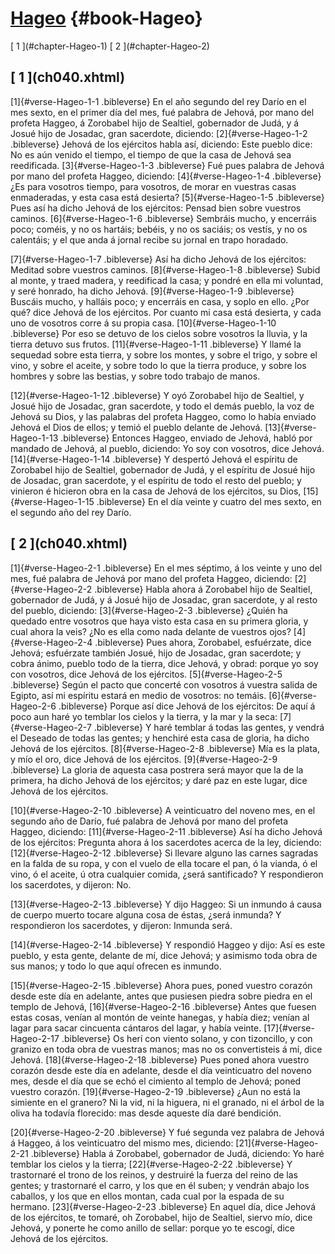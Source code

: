 # [Hageo](ch001.xhtml) {#book-Hageo}

<div id="chapterlinks-Hageo" class="chapterlinks">[&nbsp;1&nbsp;](#chapter-Hageo-1) [&nbsp;2&nbsp;](#chapter-Hageo-2) </div>

<h2 class="chaptertitle">[&nbsp;1&nbsp;](ch040.xhtml)<span><span id="chapter-Hageo-1"></span></span></h2>
 
[1]{#verse-Hageo-1-1 .bibleverse} En el año segundo del rey Darío en el mes sexto, en el primer día del mes, fué palabra de Jehová, por mano del profeta Haggeo, á Zorobabel hijo de Sealtiel, gobernador de Judá, y á Josué hijo de Josadac, gran sacerdote, diciendo: 
[2]{#verse-Hageo-1-2 .bibleverse} Jehová de los ejércitos habla así, diciendo: Este pueblo dice: No es aún venido el tiempo, el tiempo de que la casa de Jehová sea reedificada. 
[3]{#verse-Hageo-1-3 .bibleverse} Fué pues palabra de Jehová por mano del profeta Haggeo, diciendo: 
[4]{#verse-Hageo-1-4 .bibleverse} ¿Es para vosotros tiempo, para vosotros, de morar en vuestras casas enmaderadas, y esta casa está desierta? 
[5]{#verse-Hageo-1-5 .bibleverse} Pues así ha dicho Jehová de los ejércitos: Pensad bien sobre vuestros caminos. 
[6]{#verse-Hageo-1-6 .bibleverse} Sembráis mucho, y encerráis poco; coméis, y no os hartáis; bebéis, y no os saciáis; os vestís, y no os calentáis; y el que anda á jornal recibe su jornal en trapo horadado.

 
[7]{#verse-Hageo-1-7 .bibleverse} Así ha dicho Jehová de los ejércitos: Meditad sobre vuestros caminos. 
[8]{#verse-Hageo-1-8 .bibleverse} Subid al monte, y traed madera, y reedificad la casa; y pondré en ella mi voluntad, y seré honrado, ha dicho Jehová. 
[9]{#verse-Hageo-1-9 .bibleverse} Buscáis mucho, y halláis poco; y encerráis en casa, y soplo en ello. ¿Por qué? dice Jehová de los ejércitos. Por cuanto mi casa está desierta, y cada uno de vosotros corre á su propia casa. 
[10]{#verse-Hageo-1-10 .bibleverse} Por eso se detuvo de los cielos sobre vosotros la lluvia, y la tierra detuvo sus frutos. 
[11]{#verse-Hageo-1-11 .bibleverse} Y llamé la sequedad sobre esta tierra, y sobre los montes, y sobre el trigo, y sobre el vino, y sobre el aceite, y sobre todo lo que la tierra produce, y sobre los hombres y sobre las bestias, y sobre todo trabajo de manos.

 
[12]{#verse-Hageo-1-12 .bibleverse} Y oyó Zorobabel hijo de Sealtiel, y Josué hijo de Josadac, gran sacerdote, y todo el demás pueblo, la voz de Jehová su Dios, y las palabras del profeta Haggeo, como lo había enviado Jehová el Dios de ellos; y temió el pueblo delante de Jehová. 
[13]{#verse-Hageo-1-13 .bibleverse} Entonces Haggeo, enviado de Jehová, habló por mandado de Jehová, al pueblo, diciendo: Yo soy con vosotros, dice Jehová. 
[14]{#verse-Hageo-1-14 .bibleverse} Y despertó Jehová el espíritu de Zorobabel hijo de Sealtiel, gobernador de Judá, y el espíritu de Josué hijo de Josadac, gran sacerdote, y el espíritu de todo el resto del pueblo; y vinieron é hicieron obra en la casa de Jehová de los ejércitos, su Dios, 
[15]{#verse-Hageo-1-15 .bibleverse} En el día veinte y cuatro del mes sexto, en el segundo año del rey Darío. 

<h2 class="chaptertitle">[&nbsp;2&nbsp;](ch040.xhtml)<span><span id="chapter-Hageo-2"></span></span></h2>
 
[1]{#verse-Hageo-2-1 .bibleverse} En el mes séptimo, á los veinte y uno del mes, fué palabra de Jehová por mano del profeta Haggeo, diciendo: 
[2]{#verse-Hageo-2-2 .bibleverse} Habla ahora á Zorobabel hijo de Sealtiel, gobernador de Judá, y á Josué hijo de Josadac, gran sacerdote, y al resto del pueblo, diciendo: 
[3]{#verse-Hageo-2-3 .bibleverse} ¿Quién ha quedado entre vosotros que haya visto esta casa en su primera gloria, y cual ahora la veis? ¿No es ella como nada delante de vuestros ojos? 
[4]{#verse-Hageo-2-4 .bibleverse} Pues ahora, Zorobabel, esfuérzate, dice Jehová; esfuérzate también Josué, hijo de Josadac, gran sacerdote; y cobra ánimo, pueblo todo de la tierra, dice Jehová, y obrad: porque yo soy con vosotros, dice Jehová de los ejércitos. 
[5]{#verse-Hageo-2-5 .bibleverse} Según el pacto que concerté con vosotros á vuestra salida de Egipto, así mi espíritu estará en medio de vosotros: no temáis. 
[6]{#verse-Hageo-2-6 .bibleverse} Porque así dice Jehová de los ejércitos: De aquí á poco aun haré yo temblar los cielos y la tierra, y la mar y la seca: 
[7]{#verse-Hageo-2-7 .bibleverse} Y haré temblar á todas las gentes, y vendrá el Deseado de todas las gentes; y henchiré esta casa de gloria, ha dicho Jehová de los ejércitos. 
[8]{#verse-Hageo-2-8 .bibleverse} Mía es la plata, y mío el oro, dice Jehová de los ejércitos. 
[9]{#verse-Hageo-2-9 .bibleverse} La gloria de aquesta casa postrera será mayor que la de la primera, ha dicho Jehová de los ejércitos; y daré paz en este lugar, dice Jehová de los ejércitos.

 
[10]{#verse-Hageo-2-10 .bibleverse} A veinticuatro del noveno mes, en el segundo año de Darío, fué palabra de Jehová por mano del profeta Haggeo, diciendo: 
[11]{#verse-Hageo-2-11 .bibleverse} Así ha dicho Jehová de los ejércitos: Pregunta ahora á los sacerdotes acerca de la ley, diciendo: 
[12]{#verse-Hageo-2-12 .bibleverse} Si llevare alguno las carnes sagradas en la falda de su ropa, y con el vuelo de ella tocare el pan, ó la vianda, ó el vino, ó el aceite, ú otra cualquier comida, ¿será santificado? Y respondieron los sacerdotes, y dijeron: No.

 
[13]{#verse-Hageo-2-13 .bibleverse} Y dijo Haggeo: Si un inmundo á causa de cuerpo muerto tocare alguna cosa de éstas, ¿será inmunda? Y respondieron los sacerdotes, y dijeron: Inmunda será.

 
[14]{#verse-Hageo-2-14 .bibleverse} Y respondió Haggeo y dijo: Así es este pueblo, y esta gente, delante de mí, dice Jehová; y asimismo toda obra de sus manos; y todo lo que aquí ofrecen es inmundo.

 
[15]{#verse-Hageo-2-15 .bibleverse} Ahora pues, poned vuestro corazón desde este día en adelante, antes que pusiesen piedra sobre piedra en el templo de Jehová, 
[16]{#verse-Hageo-2-16 .bibleverse} Antes que fuesen estas cosas, venían al montón de veinte hanegas, y había diez; venían al lagar para sacar cincuenta cántaros del lagar, y había veinte. 
[17]{#verse-Hageo-2-17 .bibleverse} Os herí con viento solano, y con tizoncillo, y con granizo en toda obra de vuestras manos; mas no os convertisteis á mí, dice Jehová. 
[18]{#verse-Hageo-2-18 .bibleverse} Pues poned ahora vuestro corazón desde este día en adelante, desde el día veinticuatro del noveno mes, desde el día que se echó el cimiento al templo de Jehová; poned vuestro corazón. 
[19]{#verse-Hageo-2-19 .bibleverse} ¿Aun no está la simiente en el granero? Ni la vid, ni la higuera, ni el granado, ni el árbol de la oliva ha todavía florecido: mas desde aqueste día daré bendición.

 
[20]{#verse-Hageo-2-20 .bibleverse} Y fué segunda vez palabra de Jehová á Haggeo, á los veinticuatro del mismo mes, diciendo: 
[21]{#verse-Hageo-2-21 .bibleverse} Habla á Zorobabel, gobernador de Judá, diciendo: Yo haré temblar los cielos y la tierra; 
[22]{#verse-Hageo-2-22 .bibleverse} Y trastornaré el trono de los reinos, y destruiré la fuerza del reino de las gentes; y trastornaré el carro, y los que en él suben; y vendrán abajo los caballos, y los que en ellos montan, cada cual por la espada de su hermano. 
[23]{#verse-Hageo-2-23 .bibleverse} En aquel día, dice Jehová de los ejércitos, te tomaré, oh Zorobabel, hijo de Sealtiel, siervo mío, dice Jehová, y ponerte he como anillo de sellar: porque yo te escogí, dice Jehová de los ejércitos. 